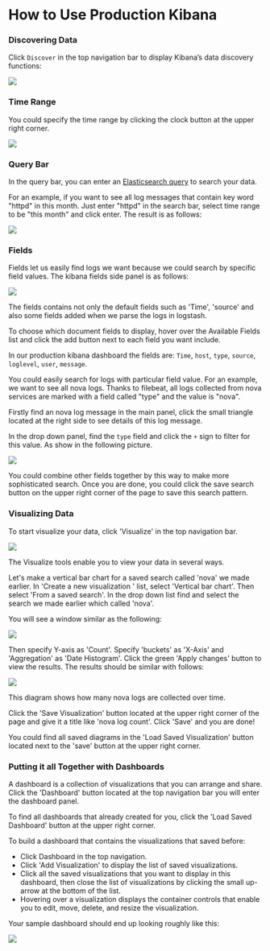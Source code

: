 # How to Use Production Kibana

### Discovering Data
Click `Discover` in the top navigation bar to display Kibana’s data discovery functions:

![](_static/Basic_Kibana_Dashboard.png)

### Time Range
You could specify the time range by clicking the clock button at the upper right corner.

![](_static/kibana_time_bar.png)

### Query Bar
In the query bar, you can enter an [Elasticsearch query](https://www.elastic.co/guide/en/elasticsearch/reference/5.1/query-dsl-query-string-query.html#query-string-syntax) to search your data.

For an example, if you want to see all log messages that contain key word "httpd" in this month. Just enter "httpd" in the search bar, select time range to be "this month" and click enter. The result is as follows:

![](_static/kibana_query_bar.png)

### Fields
Fields let us easily find logs we want because we could search by specific field values. The kibana fields side panel is as follows:

![](_static/kibana_side_panel.png)

The fields contains not only the default fields such as 'Time', 'source' and also some fields added when we parse the logs in logstash. 

To choose which document fields to display, hover over the Available Fields list and click the add button next to each field you want include.

In our production kibana dashboard the fields are: `Time`, `host`, `type`, `source`, `loglevel`, `user`, `message`.

You could easily search for logs with particular field value. For an example, we want to see all nova logs. Thanks to filebeat, all logs collected from nova services are marked with a field called "type" and the value is "nova".

Firstly find an nova log message in the main panel, click the small triangle located at the right side to see details of this log message.

In the drop down panel, find the `type` field and click the `+` sign to filter for this value. As show in the following picture.

![](_static/kibana_filter_nova.png)

You could combine other fields together by this way to make more sophisticated search. Once you are done, you could click the save search button on the upper right corner of the page to save this search pattern.

### Visualizing Data
To start visualize your data, click 'Visualize' in the top navigation bar.

![](_static/visualize.png)

The Visualize tools enable you to view your data in several ways. 

Let's make a vertical bar chart for a saved search called 'nova' we made earlier. In 'Create a new visualization ' list, select 'Vertical bar chart'. Then select 'From a saved search'. In the drop down list find and select the search we made earlier which called 'nova'.

You will see a window similar as the following:

![](_static/kibana_nova.png)

Then specify Y-axis as 'Count'. Specify 'buckets' as 'X-Axis' and 'Aggregation' as 'Date Histogram'. Click the green 'Apply changes' button to view the results. The results should be similar with follows:

![](_static/kibana_nova2.png)

This diagram shows how many nova logs are collected over time.

Click the 'Save Visualization' button located at the upper right corner of the page and give it a title like 'nova log count'. Click 'Save' and you are done!

You could find all saved diagrams in the 'Load Saved Visualization' button located next to the 'save' button at the upper right corner.

### Putting it all Together with Dashboards
A dashboard is a collection of visualizations that you can arrange and share. Click the 'Dashboard' button located at the top navigation bar you will enter the dashboard panel.

To find all dashboards that already created for you, click the 'Load Saved Dashboard' button at the upper right corner.

To build a dashboard that contains the visualizations that saved before:
* Click Dashboard in the top navigation.
* Click 'Add Visualization' to display the list of saved visualizations.
* Click all the saved visualizations that you want to display in this dashboard, then close the list of visualizations by clicking the small up-arrow at the bottom of the list.
* Hovering over a visualization displays the container controls that enable you to edit, move, delete, and resize the visualization.

Your sample dashboard should end up looking roughly like this:

![](_static/Horizon_dashboard.png)

